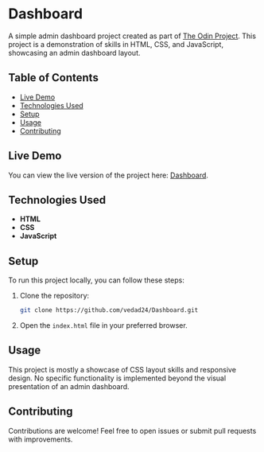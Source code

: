 # Dashboard

A simple admin dashboard project created as part of [The Odin Project](https://www.theodinproject.com/). This project is a demonstration of skills in HTML, CSS, and JavaScript, showcasing an admin dashboard layout.

## Table of Contents

- [Live Demo](#live-demo)
- [Technologies Used](#technologies-used)
- [Setup](#setup)
- [Usage](#usage)
- [Contributing](#contributing)

## Live Demo

You can view the live version of the project here: [Dashboard](https://vedad24.github.io/Dashboard/).

## Technologies Used

- **HTML**
- **CSS**
- **JavaScript**

## Setup

To run this project locally, you can follow these steps:

1. Clone the repository:

   ```bash
   git clone https://github.com/vedad24/Dashboard.git
   ```

2. Open the `index.html` file in your preferred browser.

## Usage

This project is mostly a showcase of CSS layout skills and responsive design. No specific functionality is implemented beyond the visual presentation of an admin dashboard.

## Contributing

Contributions are welcome! Feel free to open issues or submit pull requests with improvements.
